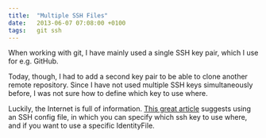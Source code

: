 ```yaml
---
title:  "Multiple SSH Files"
date: 	2013-06-07 07:08:00 +0100
tags: 	git ssh
---
```



When working with git, I have mainly used a single SSH key pair, which I use for
e.g. GitHub.

Today, though, I had to add a second key pair to be able to clone another remote
repository. Since I have not used multiple SSH keys simultaneously before, I was
not sure how to define which key to use where.

Luckily, the Internet is full of information. [This great article](http://nerderati.com/2011/03/simplify-your-life-with-an-ssh-config-file/)
suggests using an SSH config file, in which you can specify which ssh key to use
where, and if you want to use a specific IdentityFile.